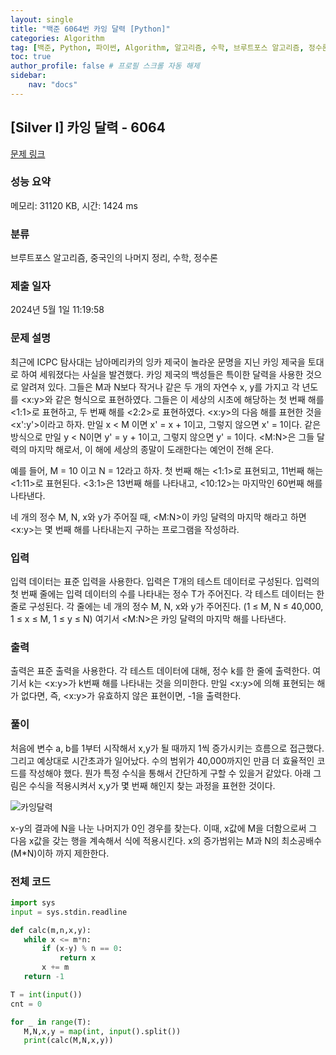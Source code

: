 ```yaml
---
layout: single
title: "백준 6064번 카잉 달력 [Python]"
categories: Algorithm
tag: [백준, Python, 파이썬, Algorithm, 알고리즘, 수학, 브루트포스 알고리즘, 정수론, 중국인의 나머지 정리]
toc: true
author_profile: false # 프로필 스크롤 자동 해제
sidebar:
    nav: "docs"
---
```

## [Silver I] 카잉 달력 - 6064 

[문제 링크](https://www.acmicpc.net/problem/6064) 

### 성능 요약

메모리: 31120 KB, 시간: 1424 ms

### 분류

브루트포스 알고리즘, 중국인의 나머지 정리, 수학, 정수론

### 제출 일자

2024년 5월 1일 11:19:58

### 문제 설명

<p>최근에 ICPC 탐사대는 남아메리카의 잉카 제국이 놀라운 문명을 지닌 카잉 제국을 토대로 하여 세워졌다는 사실을 발견했다. 카잉 제국의 백성들은 특이한 달력을 사용한 것으로 알려져 있다. 그들은 M과 N보다 작거나 같은 두 개의 자연수 x, y를 가지고 각 년도를 &lt;x:y&gt;와 같은 형식으로 표현하였다. 그들은 이 세상의 시초에 해당하는 첫 번째 해를 &lt;1:1&gt;로 표현하고, 두 번째 해를 &lt;2:2&gt;로 표현하였다. &lt;x:y&gt;의 다음 해를 표현한 것을 &lt;x':y'&gt;이라고 하자. 만일 x < M 이면 x' = x + 1이고, 그렇지 않으면 x' = 1이다. 같은 방식으로 만일 y < N이면 y' = y + 1이고, 그렇지 않으면 y' = 1이다. &lt;M:N&gt;은 그들 달력의 마지막 해로서, 이 해에 세상의 종말이 도래한다는 예언이 전해 온다.</p>

<p>예를 들어, M = 10 이고 N = 12라고 하자. 첫 번째 해는 &lt;1:1&gt;로 표현되고, 11번째 해는 &lt;1:11&gt;로 표현된다. &lt;3:1&gt;은 13번째 해를 나타내고, &lt;10:12&gt;는 마지막인 60번째 해를 나타낸다.</p>

<p>네 개의 정수 M, N, x와 y가 주어질 때, &lt;M:N&gt;이 카잉 달력의 마지막 해라고 하면 &lt;x:y&gt;는 몇 번째 해를 나타내는지 구하는 프로그램을 작성하라.</p>

### 입력 

 <p>입력 데이터는 표준 입력을 사용한다. 입력은 T개의 테스트 데이터로 구성된다. 입력의 첫 번째 줄에는 입력 데이터의 수를 나타내는 정수 T가 주어진다. 각 테스트 데이터는 한 줄로 구성된다. 각 줄에는 네 개의 정수 M, N, x와 y가 주어진다. (1 ≤ M, N ≤ 40,000, 1 ≤ x ≤ M, 1 ≤ y ≤ N) 여기서 &lt;M:N&gt;은 카잉 달력의 마지막 해를 나타낸다.</p>

### 출력 

 <p>출력은 표준 출력을 사용한다. 각 테스트 데이터에 대해, 정수 k를 한 줄에 출력한다. 여기서 k는 &lt;x:y&gt;가 k번째 해를 나타내는 것을 의미한다. 만일 &lt;x:y&gt;에 의해 표현되는 해가 없다면, 즉, &lt;x:y&gt;가 유효하지 않은 표현이면, -1을 출력한다.</p>

### 풀이

 <p>처음에 변수 a, b를 1부터 시작해서 x,y가 될 때까지 1씩 증가시키는 흐름으로 접근했다. 그리고 예상대로 시간초과가 일어났다. 수의 범위가 40,000까지인 만큼 더 효율적인 코드를 작성해야 했다. 뭔가 특정 수식을 통해서 간단하게 구할 수 있을거 같았다. 아래 그림은 수식을 적용시켜서 x,y가 몇 번째 해인지 찾는 과정을 표현한 것이다.</p>

 ![카잉달력](https://github.com/tmdwns29/Baekjun-Algorithm/assets/40661651/f7b32315-1445-4cb1-9fb1-a6e794f6c8c4)
<p>x-y의 결과에 N을 나눈 나머지가 0인 경우를 찾는다. 이때, x값에 M을 더함으로써 그 다음 x값을 갖는 행을 계속해서 식에 적용시킨다. x의 증가범위는 M과 N의 최소공배수(M*N)이하 까지 제한한다.</p>

### 전체 코드

 ~~~python
 import sys
 input = sys.stdin.readline

 def calc(m,n,x,y):
    while x <= m*n:
        if (x-y) % n == 0:
            return x
        x += m
    return -1

 T = int(input())
 cnt = 0

 for _ in range(T):
    M,N,x,y = map(int, input().split())
    print(calc(M,N,x,y))
 ~~~